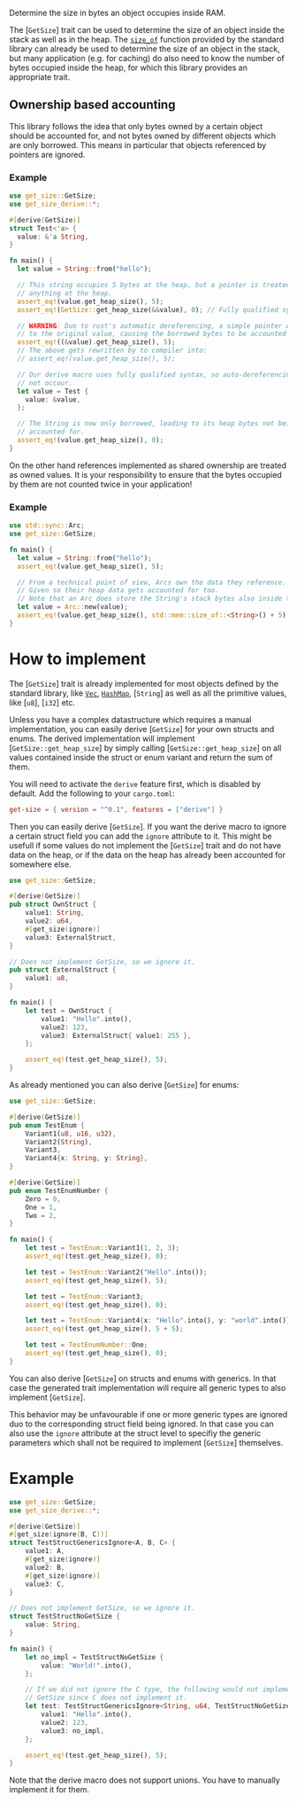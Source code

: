 Determine the size in bytes an object occupies inside RAM.

The [`GetSize`] trait can be used to determine the size of an object inside the stack as well as in the heap. The [`size_of`](std::mem::size_of) function provided by the standard library can already be used to determine the size of an object in the stack, but many application (e.g. for caching) do also need to know the number of bytes occupied inside the heap, for which this library provides an appropriate trait.

## Ownership based accounting

This library follows the idea that only bytes owned by a certain object should be accounted for, and not bytes owned by different objects which are only borrowed. This means in particular that objects referenced by pointers are ignored.

### Example

```rust
use get_size::GetSize;
use get_size_derive::*;

#[derive(GetSize)]
struct Test<'a> {
  value: &'a String,
}

fn main() {
  let value = String::from("hello");

  // This string occupies 5 bytes at the heap, but a pointer is treated as not occupying
  // anything at the heap.
  assert_eq!(value.get_heap_size(), 5);
  assert_eq!(GetSize::get_heap_size(&&value), 0); // Fully qualified syntax

  // WARNING: Duo to rust's automatic dereferencing, a simple pointer will be dereferenced
  // to the original value, causing the borrowed bytes to be accounted for too.
  assert_eq!((&value).get_heap_size(), 5);
  // The above gets rewritten by to compiler into:
  // assert_eq!(value.get_heap_size(), 5);

  // Our derive macro uses fully qualified syntax, so auto-dereferencing does
  // not occour.
  let value = Test {
    value: &value,
  };

  // The String is now only borrowed, leading to its heap bytes not being
  // accounted for.
  assert_eq!(value.get_heap_size(), 0);
}
```

On the other hand references implemented as shared ownership are treated as owned values. It is your responsibility to ensure that the bytes occupied by them are not counted twice in your application!

### Example

```rust
use std::sync::Arc;
use get_size::GetSize;

fn main() {
  let value = String::from("hello");
  assert_eq!(value.get_heap_size(), 5);

  // From a technical point of view, Arcs own the data they reference.
  // Given so their heap data gets accounted for too.
  // Note that an Arc does store the String's stack bytes also inside the heap.
  let value = Arc::new(value);
  assert_eq!(value.get_heap_size(), std::mem::size_of::<String>() + 5);
}
```

# How to implement

The [`GetSize`] trait is already implemented for most objects defined by the standard library, like [`Vec`](std::vec::Vec), [`HashMap`](std::collections::HashMap), [`String`] as well as all the primitive values, like [`u8`], [`i32`] etc.

Unless you have a complex datastructure which requires a manual implementation, you can easily derive [`GetSize`] for your own structs and enums. The derived implementation will implement [`GetSize::get_heap_size`] by simply calling [`GetSize::get_heap_size`] on all values contained inside the struct or enum variant and return the sum of them.

You will need to activate the `derive` feature first, which is disabled by default. Add the following to your `cargo.toml`:

```toml
get-size = { version = "^0.1", features = ["derive"] }
```

Then you can easily derive [`GetSize`]. If you want the derive macro to ignore a certain struct field you can add the `ignore` attribute to it. This might be usefull if some values do not implement the [`GetSize`] trait and do not have data on the heap, or if the data on the heap has already been accounted for somewhere else.

```rust
use get_size::GetSize;

#[derive(GetSize)]
pub struct OwnStruct {
    value1: String,
    value2: u64,
    #[get_size(ignore)]
    value3: ExternalStruct,
}

// Does not implement GetSize, so we ignore it.
pub struct ExternalStruct {
    value1: u8,
}

fn main() {
    let test = OwnStruct {
        value1: "Hello".into(),
        value2: 123,
        value3: ExternalStruct{ value1: 255 },
    };

    assert_eq!(test.get_heap_size(), 5);
}
```

As already mentioned you can also derive [`GetSize`] for enums:

```rust
use get_size::GetSize;

#[derive(GetSize)]
pub enum TestEnum {
    Variant1(u8, u16, u32),
    Variant2(String),
    Variant3,
    Variant4{x: String, y: String},
}

#[derive(GetSize)]
pub enum TestEnumNumber {
    Zero = 0,
    One = 1,
    Two = 2,
}

fn main() {
    let test = TestEnum::Variant1(1, 2, 3);
    assert_eq!(test.get_heap_size(), 0);

    let test = TestEnum::Variant2("Hello".into());
    assert_eq!(test.get_heap_size(), 5);

    let test = TestEnum::Variant3;
    assert_eq!(test.get_heap_size(), 0);

    let test = TestEnum::Variant4{x: "Hello".into(), y: "world".into()};
    assert_eq!(test.get_heap_size(), 5 + 5);

    let test = TestEnumNumber::One;
    assert_eq!(test.get_heap_size(), 0);
}
```

You can also derive [`GetSize`] on structs and enums with generics. In that case the generated trait implementation will require all generic types to also implement [`GetSize`].

This behavior may be unfavourable if one or more generic types are ignored duo to the corresponding struct field being ignored. In that case you can also use the `ignore` attribute at the struct level to specifiy the generic parameters which shall not be required to implement [`GetSize`] themselves.

# Example

```rust
use get_size::GetSize;
use get_size_derive::*;

#[derive(GetSize)]
#[get_size(ignore(B, C))]
struct TestStructGenericsIgnore<A, B, C> {
    value1: A,
    #[get_size(ignore)]
    value2: B,
    #[get_size(ignore)]
    value3: C,
}

// Does not implement GetSize, so we ignore it.
struct TestStructNoGetSize {
    value: String,
}

fn main() {
    let no_impl = TestStructNoGetSize {
        value: "World!".into(),
    };

    // If we did not ignore the C type, the following would not implement
    // GetSize since C does not implement it.
    let test: TestStructGenericsIgnore<String, u64, TestStructNoGetSize> = TestStructGenericsIgnore {
        value1: "Hello".into(),
        value2: 123,
        value3: no_impl,
    };

    assert_eq!(test.get_heap_size(), 5);
}
```

Note that the derive macro does not support unions. You have to manually implement it for them.
